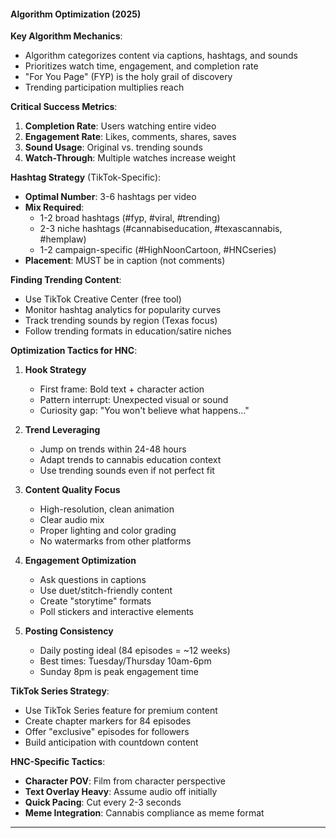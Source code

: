 #### Algorithm Optimization (2025)

**Key Algorithm Mechanics**:
- Algorithm categorizes content via captions, hashtags, and sounds
- Prioritizes watch time, engagement, and completion rate
- "For You Page" (FYP) is the holy grail of discovery
- Trending participation multiplies reach

**Critical Success Metrics**:
1. **Completion Rate**: Users watching entire video
2. **Engagement Rate**: Likes, comments, shares, saves
3. **Sound Usage**: Original vs. trending sounds
4. **Watch-Through**: Multiple watches increase weight

**Hashtag Strategy** (TikTok-Specific):
- **Optimal Number**: 3-6 hashtags per video
- **Mix Required**:
  - 1-2 broad hashtags (#fyp, #viral, #trending)
  - 2-3 niche hashtags (#cannabiseducation, #texascannabis, #hemplaw)
  - 1-2 campaign-specific (#HighNoonCartoon, #HNCseries)
- **Placement**: MUST be in caption (not comments)

**Finding Trending Content**:
- Use TikTok Creative Center (free tool)
- Monitor hashtag analytics for popularity curves
- Track trending sounds by region (Texas focus)
- Follow trending formats in education/satire niches

**Optimization Tactics for HNC**:

1. **Hook Strategy**
   - First frame: Bold text + character action
   - Pattern interrupt: Unexpected visual or sound
   - Curiosity gap: "You won't believe what happens..."

2. **Trend Leveraging**
   - Jump on trends within 24-48 hours
   - Adapt trends to cannabis education context
   - Use trending sounds even if not perfect fit

3. **Content Quality Focus**
   - High-resolution, clean animation
   - Clear audio mix
   - Proper lighting and color grading
   - No watermarks from other platforms

4. **Engagement Optimization**
   - Ask questions in captions
   - Use duet/stitch-friendly content
   - Create "storytime" formats
   - Poll stickers and interactive elements

5. **Posting Consistency**
   - Daily posting ideal (84 episodes = ~12 weeks)
   - Best times: Tuesday/Thursday 10am-6pm
   - Sunday 8pm is peak engagement time

**TikTok Series Strategy**:
- Use TikTok Series feature for premium content
- Create chapter markers for 84 episodes
- Offer "exclusive" episodes for followers
- Build anticipation with countdown content

**HNC-Specific Tactics**:
- **Character POV**: Film from character perspective
- **Text Overlay Heavy**: Assume audio off initially
- **Quick Pacing**: Cut every 2-3 seconds
- **Meme Integration**: Cannabis compliance as meme format

---
